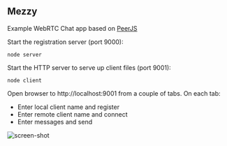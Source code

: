 ## Mezzy

Example WebRTC Chat app based on [PeerJS](https://github.com/peers/peerjs)   

Start the registration server (port 9000):

    node server

Start the HTTP server to serve up client files (port 9001):

    node client

Open browser to http://localhost:9001 from a couple of tabs. On each tab:

*   Enter local client name and register   
*   Enter remote client name and connect
*   Enter messages and send

![screen-shot](https://raw2.github.com/julianbrowne/mezzy/master/public/screen-shot.png)
